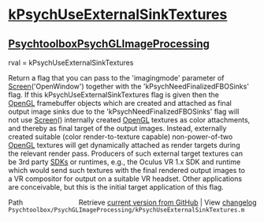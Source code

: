 # [kPsychUseExternalSinkTextures](kPsychUseExternalSinkTextures)
## [Psychtoolbox](Psychtoolbox)[PsychGLImageProcessing](PsychGLImageProcessing)

rval = kPsychUseExternalSinkTextures  
  
Return a flag that you can pass to the 'imagingmode' parameter of  
[Screen](Screen)('OpenWindow') together with the 'kPsychNeedFinalizedFBOSinks'  
flag. If this kPsychUseExternalSinkTextures flag is given then the  
[OpenGL](OpenGL) framebuffer objects which are created and attached as final  
output image sinks due to the 'kPsychNeedFinalizedFBOSinks' flag will  
not use [Screen](Screen)() internally created [OpenGL](OpenGL) textures as color attachments,  
and thereby as final target of the output images. Instead, externally  
created suitable (color render-to-texture capable) non-power-of-two  
[OpenGL](OpenGL) textures will get dynamically attached as render targets during  
the relevant render pass. Producers of such external target textures can  
be 3rd party [SDKs](SDKs) or runtimes, e.g., the Oculus VR 1.x SDK and runtime  
which would send such textures with the final rendered output images to  
a VR compositor for output on a suitable VR headset. Other applications  
are conceivable, but this is the initial target application of this flag.  
  




<div class="code_header" style="text-align:right;">
  <span style="float:left;">Path&nbsp;&nbsp;</span> <span class="counter">Retrieve <a href=
  "https://raw.github.com/Psychtoolbox-3/Psychtoolbox-3/beta/Psychtoolbox/PsychGLImageProcessing/kPsychUseExternalSinkTextures.m">current version from GitHub</a> | View <a href=
  "https://github.com/Psychtoolbox-3/Psychtoolbox-3/commits/beta/Psychtoolbox/PsychGLImageProcessing/kPsychUseExternalSinkTextures.m">changelog</a></span>
</div>
<div class="code">
  <code>Psychtoolbox/PsychGLImageProcessing/kPsychUseExternalSinkTextures.m</code>
</div>

